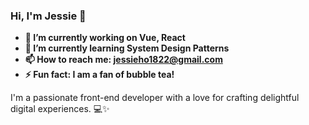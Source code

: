 ### Hi, I'm Jessie 👋

- **🔭 I’m currently working on Vue, React**
- **🌱 I’m currently learning System Design Patterns**
- **📫 How to reach me: jessieho1822@gmail.com**
- **⚡ Fun fact: I am a fan of bubble tea!**
  
I'm a passionate front-end developer with a love for crafting delightful digital experiences. 💻✨
